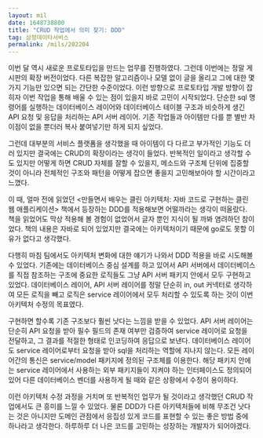 ```yaml
---
layout: mil
date: 1648738800
title: "CRUD 작업에서 의미 찾기: DDD"
tag: 삼정데이타서비스
permalink: /mils/202204
---
```


이번 달 역시 새로운 프로토타입을 만드는 업무를 진행하였다. 그런데 이번에는 정말 게시판의 확장 버전이었다. 다른 복잡한 알고리즘이나 모델 없이 글을 올리고 그에 대한 몇 가지 기능만 있으면 되는 간단한 수준이었다. 이런 방향으로 프로토타입 개발 방향이 잡히자 이번 작업을 통해 배울 수 있는 점이 있을지 바로 고민이 시작되었다. 단순한 sql 명령어를 실행하는 데이터베이스 레이어와 데이터베이스 테이블 구조과 비슷하게 생긴 API 요청 및 응답을 처리하는 API 서버 레이어. 기존 작업들과 아이템만 다를 뿐 별반 차이점이 없을 뿐더러 복사 붙여넣기만 하게 되지 싶었다.

그런데 대부분의 서비스 플랫폼을 생각했을 때 아이템이 다 다르고 부가적인 기능도 더러 있지만 결국에는 CRUD의 확장이라는 생각이 들었다. 반복적인 일이라고 생각할 수도 있지만 어떻게 하면 CRUD 자체를 잘할 수 있을지, 메소드와 구조체 단위에 집중할 것이 아니라 전체적인 구조와 패턴을 어떻게 잡으면 좋을지 고민해보아야 할 시간이라고 느꼈다.

이 때, 얼마 전에 읽었던 <만들면서 배우는 클린 아키텍처: 자바 코드로 구현하는 클린 웹 애플리케이션> 책에서 등장하는 DDD를 적용해보면 어떨까라는 생각이 떠올랐다. 책을 읽었어도 막상 적용해 볼 경험이 없었어서 글자 뿐인 지식이 될 까봐 염려하던 참이었다. 책의 내용은 자바로 되어 있었지만 결국에는 아키텍처이기 때문에 go로도 못할 이유가 없다고 생각했다.

다행히 마침 팀에서도 아키텍처 변화에 대한 얘기가 나와서 DDD 적용을 바로 시도해볼 수 있었다. 기존에는 데이터베이스 중심 설계를 하고 있어서 API 서버에서 데이터베이스를 직접 참조하는 구조에 중요한 로직들도 그냥 API 서버 패키지 안에서 모두 구현하고 있었다. 데이터베이스 레이어, API 서버 레이어를 정말 단순히 in, out 커넥터로 생각하여 모든 로직을 빼고 로직은 service 레이어에서 모두 처리할 수 있도록 하는 것이 이번 아키텍처 수정의 목표였다.

구현하면 할수록 기존 구조보다 훨씬 낫다는 느낌을 받을 수 있었다. API 서버 레이어는 단순히 API 요청을 받아 필수 필드의 존재 여부만 검증하여 service 레이어로 요청을 전달하고, 그 결과를 적절한 형태로 인코딩하여 응답으로 보낸다. 데이터베이스 레이어도 service 레이어로부터 요청을 받아 sql을 처리하는 역할에 지나지 않는다. 모든 레이어간의 통신은 service/model 패키지에 정의된 구조체를 이용한다. 해당 패키지 안에는 service 레이어에서 사용하는 외부 패키지들이 지켜야 하는 인터페이스도 정의되어 있어 다른 데이터베이스 벤더를 사용하게 될 때와 같은 상황에서 수정이 용이하다.

이런 아키텍처 수정 과정을 거치며 또 반복적인 업무가 될 것이라고 생각했던 CRUD 작업에서도 큰 흥미를 느낄 수 있었다. 물론 DDD가 다른 아키텍처들에 비해 무조건 낫다는 것은 아니지만 도메인 관점에서 응집성 있게 코드를 표현할 수 있는 좋은 방법 중에 하나라고 생각한다. 하루하루 더 나은 코드를 고민하는 성장하는 개발자가 되어야겠다.